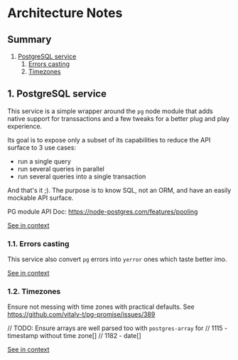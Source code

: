 [//]: # ( )
[//]: # (This file is automatically generated by the `jsarch`)
[//]: # (module. Do not change it elsewhere, changes would)
[//]: # (be overriden.)
[//]: # ( )
# Architecture Notes

## Summary

1. [PostgreSQL service](#1-postgresql-service)
   1. [Errors casting](#11-errors-casting)
   2. [Timezones](#12-timezones)


## 1. PostgreSQL service

This service is a simple wrapper around the `pg` node module
 that adds native support for transsactions and a few tweaks
 for a better plug and play experience.

Its goal is to expose only a subset of its capabilities to
 reduce the API surface to 3 use cases:
- run a single query
- run several queries in parallel
- run several queries into a single transaction

And that's it ;). The purpose is to know SQL, not an ORM, and
 have an easily mockable API surface.

PG module API Doc: https://node-postgres.com/features/pooling

[See in context](./src/index.ts#L72-L88)



### 1.1. Errors casting

This service also convert `pg` errors into `yerror` ones which taste
 better imo.

[See in context](./src/index.ts#L293-L297)



### 1.2. Timezones

Ensure not messing with time zones with practical defaults.
See https://github.com/vitaly-t/pg-promise/issues/389

// TODO: Ensure arrays are well parsed too with `postgres-array` for
// 1115 - timestamp without time zone[]
// 1182 - date[]

[See in context](./src/index.ts#L15-L23)

